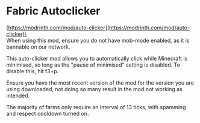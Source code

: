 # Fabric Autoclicker

[https://modrinth.com/mod/auto-clicker](https://modrinth.com/mod/auto-clicker)\
\
When using this mod, ensure you do not have mob-mode enabled, as it is bannable on our network.



This auto-clicker mod allows you to automatically click while Minecraft is minimised, so long as the "pause of minimised" setting is disabled. To disable this, hit f3+p.

Ensure you have the most recent version of the mod for the version you are using downloaded, not doing so many result in the mod not working as intended.

The majority of farms only require an interval of 13 ticks, with spamming and respect cooldown turned on.
